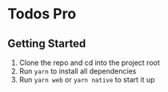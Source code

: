 # Todos Pro

## Getting Started

1. Clone the repo and cd into the project root
2. Run `yarn` to install all dependencies
3. Run `yarn web` or `yarn native` to start it up
